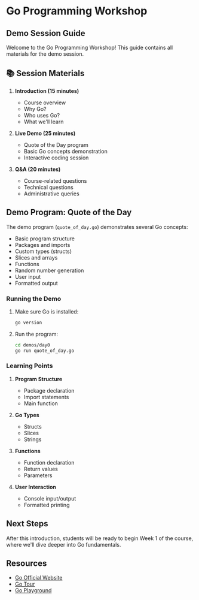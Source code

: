 # Go Programming Workshop
## Demo Session Guide

Welcome to the Go Programming Workshop! This guide contains all materials for the demo session.

## 📚 Session Materials

1. **Introduction (15 minutes)**
   - Course overview
   - Why Go?
   - Who uses Go?
   - What we'll learn

2. **Live Demo (25 minutes)**
   - Quote of the Day program
   - Basic Go concepts demonstration
   - Interactive coding session

3. **Q&A (20 minutes)**
   - Course-related questions
   - Technical questions
   - Administrative queries

## Demo Program: Quote of the Day

The demo program (`quote_of_day.go`) demonstrates several Go concepts:

- Basic program structure
- Packages and imports
- Custom types (structs)
- Slices and arrays
- Functions
- Random number generation
- User input
- Formatted output

### Running the Demo

1. Make sure Go is installed:
   ```bash
   go version
   ```

2. Run the program:
   ```bash
   cd demos/day0
   go run quote_of_day.go
   ```

### Learning Points

1. **Program Structure**
   - Package declaration
   - Import statements
   - Main function

2. **Go Types**
   - Structs
   - Slices
   - Strings

3. **Functions**
   - Function declaration
   - Return values
   - Parameters

4. **User Interaction**
   - Console input/output
   - Formatted printing

## Next Steps

After this introduction, students will be ready to begin Week 1 of the course, where we'll dive deeper into Go fundamentals.

## Resources

- [Go Official Website](https://golang.org)
- [Go Tour](https://tour.golang.org)
- [Go Playground](https://play.golang.org)
